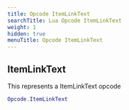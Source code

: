 ```yaml
---
title: Opcode ItemLinkText
searchTitle: Lua Opcode ItemLinkText
weight: 1
hidden: true
menuTitle: Opcode ItemLinkText
---
```

## ItemLinkText

This represents a ItemLinkText opcode
```lua
Opcode.ItemLinkText
```